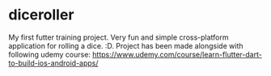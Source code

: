 # diceroller

My first futter training project. Very fun and simple cross-platform application for rolling a dice. :D. Project has been made alongside with following udemy course: https://www.udemy.com/course/learn-flutter-dart-to-build-ios-android-apps/

